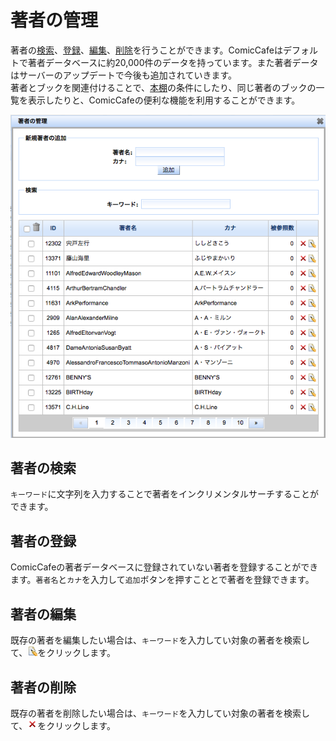 # 著者の管理
著者の[検索](#search)、[登録](#register)、[編集](#update)、[削除](#delete)を行うことができます。ComicCafeはデフォルトで著者データベースに約20,000件のデータを持っています。また著者データはサーバーのアップデートで今後も追加されていきます。  
著者とブックを関連付けることで、[本棚](../../Client/BasicOperations/Bookshelf.mkd)の条件にしたり、同じ著者のブックの一覧を表示したりと、ComicCafeの便利な機能を利用することができます。

<img src='https://raw.githubusercontent.com/burton999dev/ComicCafeHelp/master/images/ja/server/Author.png'/>


## <a name ="search">著者の検索</a>
`キーワード`に文字列を入力することで著者をインクリメンタルサーチすることができます。

## <a name ="register">著者の登録</a>
ComicCafeの著者データベースに登録されていない著者を登録することができます。`著者名`と`カナ`を入力して`追加`ボタンを押すこととで著者を登録できます。

## <a name ="update">著者の編集</a>
既存の著者を編集したい場合は、`キーワード`を入力してい対象の著者を検索して、![](https://raw.githubusercontent.com/burton999dev/ComicCafeHelp/master/images/server/icon/edit.gif)をクリックします。

## <a name ="delete">著者の削除</a>
既存の著者を削除したい場合は、`キーワード`を入力してい対象の著者を検索して、![](https://raw.githubusercontent.com/burton999dev/ComicCafeHelp/master/images/server/icon/delete.gif)をクリックします。